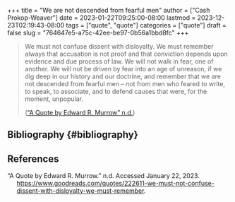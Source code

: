 +++
title = "We are not descended from fearful men"
author = ["Cash Prokop-Weaver"]
date = 2023-01-22T09:25:00-08:00
lastmod = 2023-12-23T02:19:43-08:00
tags = ["quote", "quote"]
categories = ["quote"]
draft = false
slug = "764647e5-a75c-42ee-be97-0b56a1bbd8fc"
+++

> We must not confuse dissent with disloyalty. We must remember always that accusation is not proof and that conviction depends upon evidence and due process of law. We will not walk in fear, one of another. We will not be driven by fear into an age of unreason, if we dig deep in our history and our doctrine, and remember that we are not descended from fearful men – not from men who feared to write, to speak, to associate, and to defend causes that were, for the moment, unpopular.
>
> (<a href="#citeproc_bib_item_1">“A Quote by Edward R. Murrow” n.d.</a>)


## Bibliography {#bibliography}

## References

<style>.csl-entry{text-indent: -1.5em; margin-left: 1.5em;}</style><div class="csl-bib-body">
  <div class="csl-entry"><a id="citeproc_bib_item_1"></a>“A Quote by Edward R. Murrow.” n.d. Accessed January 22, 2023. <a href="https://www.goodreads.com/quotes/222611-we-must-not-confuse-dissent-with-disloyalty-we-must-remember">https://www.goodreads.com/quotes/222611-we-must-not-confuse-dissent-with-disloyalty-we-must-remember</a>.</div>
</div>
